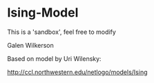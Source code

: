 # Ising-Model

This is a 'sandbox', feel free to modify

Galen Wilkerson

Based on model by Uri Wilensky:

http://ccl.northwestern.edu/netlogo/models/Ising
